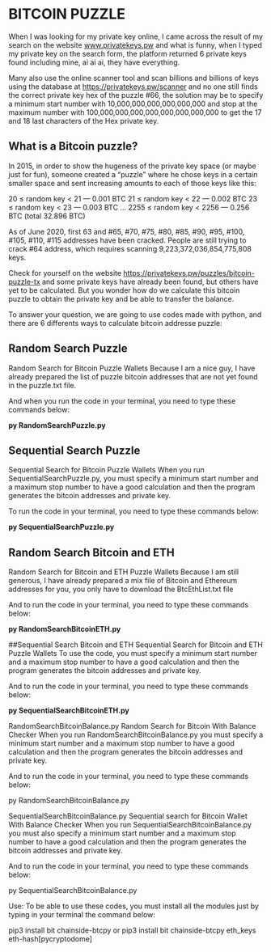 # BITCOIN PUZZLE

When I was looking for my private key online, I came across the result of my search on the website www.privatekeys.pw and what is funny, when I typed my private key on the search form, the platform returned 6 private keys found including mine, ai ai ai, they have everything.

Many also use the online scanner tool and scan billions and billions of keys using the database at https://privatekeys.pw/scanner and no one still finds the correct private key hex of the puzzle #66, the solution may be to specify a minimum start number with 10,000,000,000,000,000,000 and stop at the maximum number with 100,000,000,000,000,000,000,000,000 to get the 17 and 18 last characters of the Hex private key.

## What is a Bitcoin puzzle?

In 2015, in order to show the hugeness of the private key space (or maybe just for fun), someone created a “puzzle” where he chose keys in a certain smaller space and sent increasing amounts to each of those keys like this:

20 ≤ random key < 21 — 0.001 BTC
21 ≤ random key < 22 — 0.002 BTC
23 ≤ random key < 23 — 0.003 BTC
…
2255 ≤ random key < 2256 — 0.256 BTC
(total 32.896 BTC)

As of June 2020, first 63 and #65, #70, #75, #80, #85, #90, #95, #100, #105, #110, #115 addresses have been cracked. People are still trying to crack #64 address, which requires scanning 9,223,372,036,854,775,808 keys.

Check for yourself on the website https://privatekeys.pw/puzzles/bitcoin-puzzle-tx and some private keys have already been found, but others have yet to be calculated. But you wonder how do we calculate this bitcoin puzzle to obtain the private key and be able to transfer the balance.

To answer your question, we are going to use codes made with python, and there are 6 differents ways to calculate bitcoin addresse puzzle:

## Random Search Puzzle
Random Search for Bitcoin Puzzle Wallets
Because I am a nice guy, I have already prepared the list of puzzle bitcoin addresses that are not yet found in the puzzle.txt file.

And when you run the code in your terminal, you need to type these commands below:

**py RandomSearchPuzzle.py**




## Sequential Search Puzzle
Sequential Search for Bitcoin Puzzle Wallets
When you run SequentialSearchPuzzle.py, you must specify a minimum start number and a maximum stop number to have a good calculation and then the program generates the bitcoin addresses and private key.

To run the code in your terminal, you need to type these commands below:

**py SequentialSearchPuzzle.py**





## Random Search Bitcoin and ETH
Random Search for Bitcoin and ETH Puzzle Wallets
Because I am still generous, I have already prepared a mix file of Bitcoin and Ethereum addresses for you, you only have to download the BtcEthList.txt file

And to run the code in your terminal, you need to type these commands below:

**py RandomSearchBitcoinETH.py**





##Sequential Search Bitcoin and ETH
Sequential Search for Bitcoin and ETH Puzzle Wallets
To use the code, you must specify a minimum start number and a maximum stop number to have a good calculation and then the program generates the bitcoin addresses and private key.

And to run the code in your terminal, you need to type these commands below:

**py SequentialSearchBitcoinETH.py**





RandomSearchBitcoinBalance.py
Random Search for Bitcoin With Balance Checker
When you run RandomSearchBitcoinBalance.py you must specify a minimum start number and a maximum stop number to have a good calculation and then the program generates the bitcoin addresses and private key.

And to run the code in your terminal, you need to type these commands below:

py RandomSearchBitcoinBalance.py




SequentialSearchBitcoinBalance.py
Sequential search for Bitcoin Wallet With Balance Checker
When you run SequentialSearchBitcoinBalance.py you must also specify a minimum start number and a maximum stop number to have a good calculation and then the program generates the bitcoin addresses and private key.

And to run the code in your terminal, you need to type these commands below:

py SequentialSearchBitcoinBalance.py




Use:
To be able to use these codes, you must install all the modules just by typing in your terminal the command below:

pip3 install bit chainside-btcpy or pip3 install bit chainside-btcpy eth_keys eth-hash[pycryptodome]

